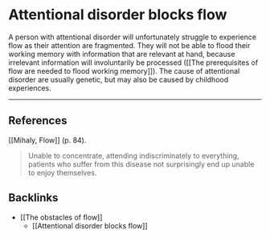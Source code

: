 # Attentional disorder blocks flow
A person with attentional disorder will unfortunately struggle to experience flow as their attention are fragmented. They will not be able to flood their working memory with information that are relevant at hand, because irrelevant information will involuntarily be processed ([[The prerequisites of flow are needed to flood working memory]]). The cause of attentional disorder are usually genetic, but may also be caused by childhood experiences.

- - -
## References
[[Mihaly, Flow]] (p. 84).
> Unable to concentrate, attending indiscriminately to everything, patients who suffer from this disease not surprisingly end up unable to enjoy themselves.

## Backlinks
* [[The obstacles of flow]]
	* [[Attentional disorder blocks flow]]

<!-- #evergreen #flow -->

<!-- {BearID:F48A42F0-CFC7-4CFF-BCA2-08194C9F0E0A-562-0000101F2E192D31} -->
